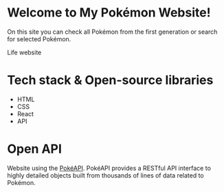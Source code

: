 # Welcome to My Pokémon Website!

On this site you can check all Pokémon from the first generation or search for selected Pokémon.

Life website 

# Tech stack & Open-source libraries 

- HTML
- CSS
- React
- API

# Open API

Website using the [PokéAPI](https://https://pokeapi.co/).
PokéAPI provides a RESTful API interface to highly detailed objects built from thousands of lines of data related to Pokémon.